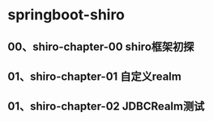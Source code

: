 # springboot-shiro
## 00、shiro-chapter-00    shiro框架初探
## 01、shiro-chapter-01    自定义realm
## 01、shiro-chapter-02    JDBCRealm测试